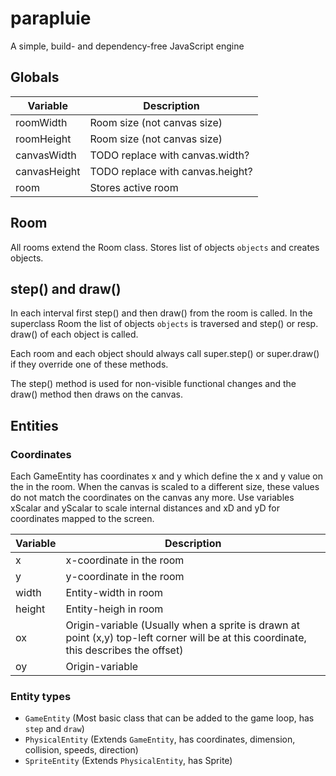 # parapluie
A simple, build- and dependency-free JavaScript engine

## Globals

| Variable     | Description                      |
| ------------ | -------------------------------- |
| roomWidth    | Room size (not canvas size)      |
| roomHeight   | Room size (not canvas size)      |
| canvasWidth  | TODO replace with canvas.width?  |
| canvasHeight | TODO replace with canvas.height? |
| room         | Stores active room               |

## Room

All rooms extend the Room class. Stores list of objects `objects` and creates
objects.

## step() and draw()

In each interval first step() and then draw() from the room is called. In the
superclass Room the list of objects `objects` is traversed and step() or resp.
draw() of each object is called.

Each room and each object should always call super.step() or super.draw() if
they override one of these methods.

The step() method is used for non-visible functional changes and the draw()
method then draws on the canvas.

## Entities

### Coordinates

Each GameEntity has coordinates x and y which define the x and y value on the
in the room.
When the canvas is scaled to a different size, these values do not match the
coordinates on the canvas any more.
Use variables xScalar and yScalar to scale internal distances and xD and yD
for coordinates mapped to the screen.

| Variable | Description                                                                                                                           |
| -------- | ------------------------------------------------------------------------------------------------------------------------------------- |
| x        | x-coordinate in the room                                                                                                              |
| y        | y-coordinate in the room                                                                                                              |
| width    | Entity-width in room                                                                                                                  |
| height   | Entity-heigh in room                                                                                                                  |
| ox       | Origin-variable (Usually when a sprite is drawn at point (x,y) top-left corner will be at this coordinate, this describes the offset) |
| oy       | Origin-variable                                                                                                                       |

### Entity types

* `GameEntity` (Most basic class that can be added to the game loop, has `step` and `draw`)
* `PhysicalEntity` (Extends `GameEntity`, has coordinates, dimension, collision, speeds, direction)
* `SpriteEntity` (Extends `PhysicalEntity`, has Sprite)
